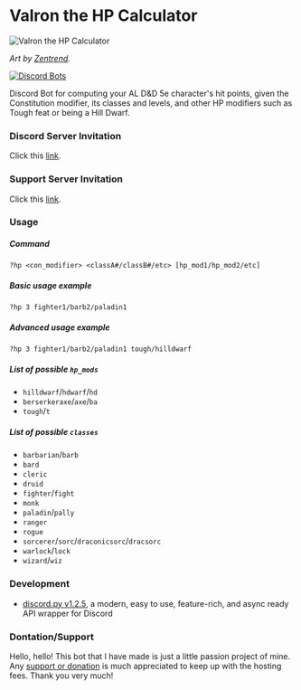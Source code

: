 # Valron the HP Calculator

![Valron the HP Calculator](https://i.imgur.com/0bByXQ4.png?s=200)

_Art by [Zentrend](https://www.instagram.com/neil_is_zen/)._

[![Discord Bots](https://top.gg/api/widget/666625461811413008.svg)](https://top.gg/bot/666625461811413008)

Discord Bot for computing your AL D&amp;D 5e character's hit points, given the Constitution modifier, its classes and levels, and other HP modifiers such as Tough feat or being a Hill Dwarf.

### Discord Server Invitation

Click this [link](https://discordapp.com/api/oauth2/authorize?client_id=666625461811413008&permissions=11264&scope=bot).

### Support Server Invitation

Click this [link](https://discord.gg/waCBQuD).

### Usage

##### Command

`?hp <con_modifier> <classA#/classB#/etc> [hp_mod1/hp_mod2/etc]`

##### Basic usage example

`?hp 3 fighter1/barb2/paladin1`

##### Advanced usage example

`?hp 3 fighter1/barb2/paladin1 tough/hilldwarf`

##### List of possible `hp_mods`

- `hilldwarf`/`hdwarf`/`hd`
- `berserkeraxe`/`axe`/`ba`
- `tough`/`t`

##### List of possible `classes`

- `barbarian`/`barb`
- `bard`
- `cleric`
- `druid`
- `fighter`/`fight`
- `monk`
- `paladin`/`pally`
- `ranger`
- `rogue`
- `sorcerer`/`sorc`/`draconicsorc`/`dracsorc`
- `warlock`/`lock`
- `wizard`/`wiz`

### Development

- [discord.py v1.2.5](https://discordpy.readthedocs.io/en/latest/), a modern, easy to use, feature-rich, and async ready API wrapper for Discord

### Dontation/Support

Hello, hello! This bot that I have made is just a little passion project of mine. Any [support or donation](https://paypal.me/addicteduser) is much appreciated to keep up with the hosting fees. Thank you very much!
